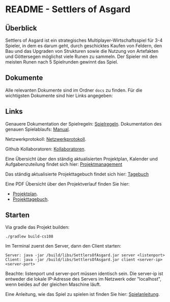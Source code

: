 # README - Settlers of Asgard

## Überblick

Settlers of Asgard ist ein strategisches Multiplayer-Wirtschaftsspiel für 3-4 Spieler, 
in dem es darum geht, durch geschicktes Kaufen von Feldern, den Bau und das Upgraden von Strukturen
sowie die Nutzung von Artefakten und Göttersegen möglichst viele Runen zu sammeln. 
Der Spieler mit den meisten Runen nach 5 Spielrunden gewinnt das Spiel.

## Dokumente

Alle relevanten Dokumente sind im Ordner `docs` zu finden.
Für die wichtigsten Dokumente sind hier Links angegeben:

## Links

Genauere Dokumentation der Spielregeln: [Spielregeln](docs/Spielbeschreibungen/GameDesign.pdf).
Dokumentation des genauen Spielablaufs: [Manual](docs/Spielbeschreibungen/GameManual.md).

Netzwerkprotokoll: [Netzwerkprotokoll](docs/Networking/Netzwerkprotokoll.pdf).

Github Kollaboratoren: [Kollaboratoren](docs/Contributors/CONTRIBUTORS.txt).

Eine Übersicht über den ständig aktualisierten Projektplan, Kalender und Aufgabenzuteilung findet sich hier:
[Projektmanagement](https://tungsten-carrot-2b4.notion.site/1ad104ac2da581e0bd69d7f92ebc897b?v=1ad104ac2da581f5ba1b000c74035432&pvs=4)

Das ständig aktualisierte Projekttagebuch findet sich hier:
[Tagebuch](https://tungsten-carrot-2b4.notion.site/Projekttagebuch-1ad104ac2da58189ad61c4600e771cbd?pvs=4)

Eine PDF Übersicht über den Projektverlauf finden Sie hier:
- [Projektplan](docs/Projektplanung/ProjektPlan.pdf).
- [Projekttagebuch](docs/Projektplanung/Projekttagebuch).

## Starten
Via gradle das Projekt builden:
```shell
./gradlew build-cs108
```
Im Terminal zuerst den Server, dann den Client starten: 
```shell
Server: java -jar /build/libs/SettlersOfAsgard.jar server <listenport>
Client: java -jar /build/libs/SettlersOfAsgard.jar client <server-ip> <server-port>
```
Beachte: listenport und server-port müssen identisch sein.
Die server-ip ist entweder die lokale IP-Adresse des Servers im Netzwerk oder "localhost", wenn beides auf der gleichen Maschine läuft.

Eine Anleitung, wie das Spiel zu spielen ist finden Sie hier:
[Spielanleitung](docs/Spielbeschreibungen/GameManual.pdf).